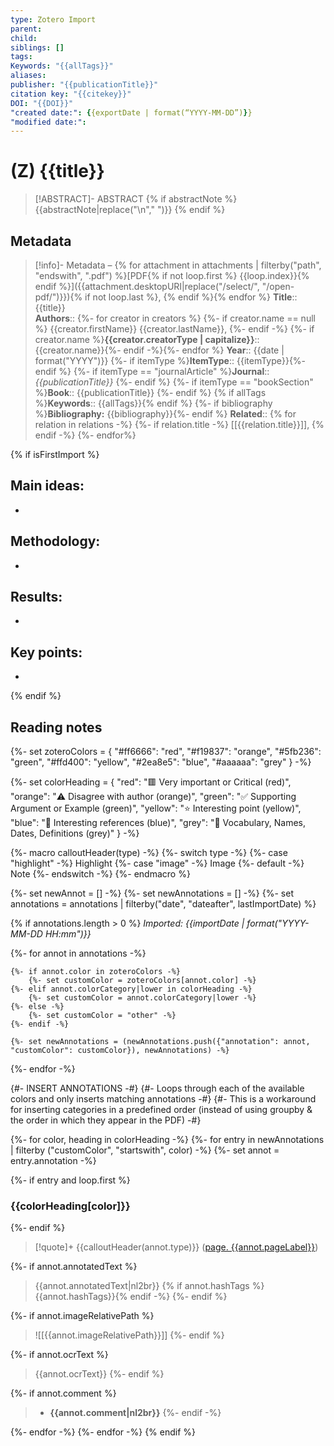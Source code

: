 ```yaml
---
type: Zotero Import
parent: 
child: 
siblings: []
tags: 
Keywords: "{{allTags}}"
aliases: 
publisher: "{{publicationTitle}}"
citation key: "{{citekey}}"
DOI: "{{DOI}}"
"created date:": {{exportDate | format(“YYYY-MM-DD”)}}
"modified date:": 
---
```

# (Z) {{title}}

> [!ABSTRACT]- ABSTRACT
> {% if abstractNote %} 
> {{abstractNote|replace("\n"," ")}}
> {% endif %}

## Metadata
> [!info]- Metadata – {% for attachment in attachments | filterby("path", "endswith", ".pdf") %}[PDF{% if not loop.first %} {{loop.index}}{% endif %}]({{attachment.desktopURI|replace("/select/", "/open-pdf/")}}){% if not loop.last %}, {% endif %}{% endfor %}
> **Title**:: {{title}}  
> **Authors**:: {%- for creator in creators %} {%- if creator.name == null %} {{creator.firstName}} {{creator.lastName}}, {%- endif -%} {%- if creator.name %}**{{creator.creatorType | capitalize}}**:: {{creator.name}}{%- endif -%}{%- endfor %}
> **Year**:: {{date | format("YYYY")}} 
> {%- if itemType %}**ItemType**:: {{itemType}}{%- endif %}
> {%- if itemType == "journalArticle" %}**Journal**:: *{{publicationTitle}}* {%- endif %} 
> {%- if itemType == "bookSection" %}**Book**:: {{publicationTitle}} {%- endif %}
> {% if allTags %}**Keywords**:: {{allTags}}{% endif %}
> {%- if bibliography %}**Bibliography:** {{bibliography}}{%- endif %}
> **Related**:: {% for relation in relations -%} {%- if relation.title -%} [[{{relation.title}}]], {% endif -%} {%- endfor%}

{% if isFirstImport %}
## Main ideas:
- 
## Methodology:
- 
## Results:
- 
## Key points:
- 
{% endif %}
## Reading notes
{%-
    set zoteroColors = {
        "#ff6666": "red",
        "#f19837": "orange",
        "#5fb236": "green",
        "#ffd400": "yellow",
        "#2ea8e5": "blue",
        "#aaaaaa": "grey"
    }
-%}

{%-
   set colorHeading = {
		"red": "🟥 Very important or Critical (red)",
		"orange": "⚠️ Disagree with author (orange)",
		"green": "✅ Supporting Argument or Example (green)",
		"yellow": "⭐ Interesting point (yellow)",
	      "blue": "📃 Interesting references (blue)",
	      "grey": "📅 Vocabulary, Names, Dates, Definitions (grey)"
   }
-%}

{%- macro calloutHeader(type) -%}
    {%- switch type -%}
        {%- case "highlight" -%}
        Highlight
        {%- case "image" -%}
        Image
        {%- default -%}
        Note
    {%- endswitch -%}
{%- endmacro %}

{%- set newAnnot = [] -%}
{%- set newAnnotations = [] -%}
{%- set annotations = annotations | filterby("date", "dateafter", lastImportDate) %}

{% if annotations.length > 0 %}
*Imported: {{importDate | format("YYYY-MM-DD HH:mm")}}*

{%- for annot in annotations -%}

    {%- if annot.color in zoteroColors -%}
        {%- set customColor = zoteroColors[annot.color] -%}
    {%- elif annot.colorCategory|lower in colorHeading -%}
    	{%- set customColor = annot.colorCategory|lower -%}
    {%- else -%}
	    {%- set customColor = "other" -%}
    {%- endif -%}

    {%- set newAnnotations = (newAnnotations.push({"annotation": annot, "customColor": customColor}), newAnnotations) -%}

{%- endfor -%}

{#- INSERT ANNOTATIONS -#}
{#- Loops through each of the available colors and only inserts matching annotations -#}
{#- This is a workaround for inserting categories in a predefined order (instead of using groupby & the order in which they appear in the PDF) -#}

{%- for color, heading in colorHeading -%}
{%- for entry in newAnnotations | filterby ("customColor", "startswith", color) -%}
{%- set annot = entry.annotation -%}

{%- if entry and loop.first %}

### {{colorHeading[color]}}
{%- endif %}

> [!quote]+ {{calloutHeader(annot.type)}} ([page. {{annot.pageLabel}}](zotero://open-pdf/library/items/{{annot.attachment.itemKey}}?page={{annot.pageLabel}}&annotation={{annot.id}}))

{%- if annot.annotatedText %}
> {{annot.annotatedText|nl2br}} {% if annot.hashTags %}{{annot.hashTags}}{% endif -%}
{%- endif %}

{%- if annot.imageRelativePath %}
> ![[{{annot.imageRelativePath}}]]
{%- endif %}

{%- if annot.ocrText %}
> {{annot.ocrText}}
{%- endif %}

{%- if annot.comment %}
> - **{{annot.comment|nl2br}}**
{%- endif -%}

{%- endfor -%}
{%- endfor -%}
{% endif %}
